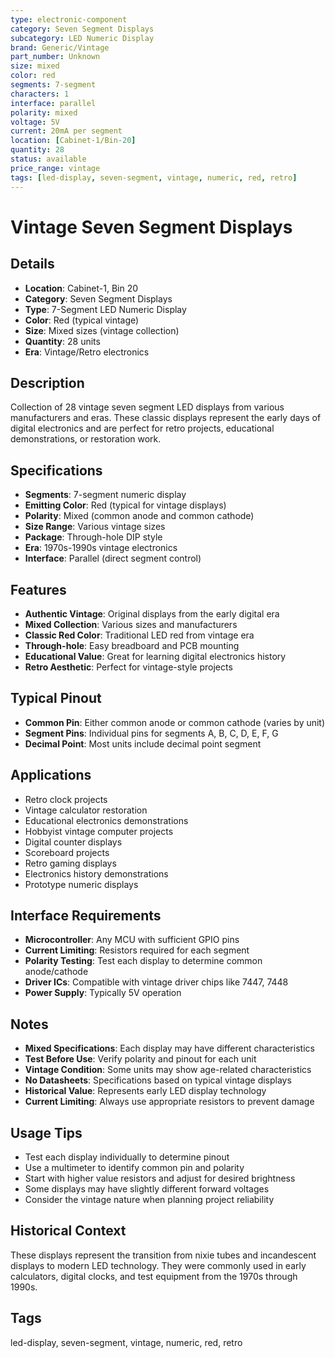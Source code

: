 ```yaml
---
type: electronic-component
category: Seven Segment Displays
subcategory: LED Numeric Display
brand: Generic/Vintage
part_number: Unknown
size: mixed
color: red
segments: 7-segment
characters: 1
interface: parallel
polarity: mixed
voltage: 5V
current: 20mA per segment
location: [Cabinet-1/Bin-20]
quantity: 28
status: available
price_range: vintage
tags: [led-display, seven-segment, vintage, numeric, red, retro]
---
```


# Vintage Seven Segment Displays

## Details

- **Location**: Cabinet-1, Bin 20
- **Category**: Seven Segment Displays
- **Type**: 7-Segment LED Numeric Display
- **Color**: Red (typical vintage)
- **Size**: Mixed sizes (vintage collection)
- **Quantity**: 28 units
- **Era**: Vintage/Retro electronics

## Description

Collection of 28 vintage seven segment LED displays from various manufacturers and eras. These classic displays represent the early days of digital electronics and are perfect for retro projects, educational demonstrations, or restoration work.

## Specifications

- **Segments**: 7-segment numeric display
- **Emitting Color**: Red (typical for vintage displays)
- **Polarity**: Mixed (common anode and common cathode)
- **Size Range**: Various vintage sizes
- **Package**: Through-hole DIP style
- **Era**: 1970s-1990s vintage electronics
- **Interface**: Parallel (direct segment control)

## Features

- **Authentic Vintage**: Original displays from the early digital era
- **Mixed Collection**: Various sizes and manufacturers
- **Classic Red Color**: Traditional LED red from vintage era
- **Through-hole**: Easy breadboard and PCB mounting
- **Educational Value**: Great for learning digital electronics history
- **Retro Aesthetic**: Perfect for vintage-style projects

## Typical Pinout

- **Common Pin**: Either common anode or common cathode (varies by unit)
- **Segment Pins**: Individual pins for segments A, B, C, D, E, F, G
- **Decimal Point**: Most units include decimal point segment

## Applications

- Retro clock projects
- Vintage calculator restoration
- Educational electronics demonstrations
- Hobbyist vintage computer projects
- Digital counter displays
- Scoreboard projects
- Retro gaming displays
- Electronics history demonstrations
- Prototype numeric displays

## Interface Requirements

- **Microcontroller**: Any MCU with sufficient GPIO pins
- **Current Limiting**: Resistors required for each segment
- **Polarity Testing**: Test each display to determine common anode/cathode
- **Driver ICs**: Compatible with vintage driver chips like 7447, 7448
- **Power Supply**: Typically 5V operation

## Notes

- **Mixed Specifications**: Each display may have different characteristics
- **Test Before Use**: Verify polarity and pinout for each unit
- **Vintage Condition**: Some units may show age-related characteristics
- **No Datasheets**: Specifications based on typical vintage displays
- **Historical Value**: Represents early LED display technology
- **Current Limiting**: Always use appropriate resistors to prevent damage

## Usage Tips

- Test each display individually to determine pinout
- Use a multimeter to identify common pin and polarity
- Start with higher value resistors and adjust for desired brightness
- Some displays may have slightly different forward voltages
- Consider the vintage nature when planning project reliability

## Historical Context

These displays represent the transition from nixie tubes and incandescent displays to modern LED technology. They were commonly used in early calculators, digital clocks, and test equipment from the 1970s through 1990s.

## Tags

led-display, seven-segment, vintage, numeric, red, retro
